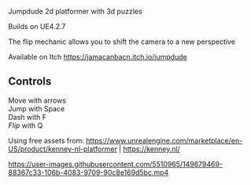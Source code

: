 Jumpdude 
2d platformer with 3d puzzles

Builds on UE4.2.7

The flip mechanic allows you to shift the camera to a new perspective

Available on Itch https://jamacanbacn.itch.io/jumpdude

Controls
-------------
Move with arrows  
Jump with Space  
Dash with F  
*Flip* with Q

Using free assets from: https://www.unrealengine.com/marketplace/en-US/product/kenney-nl-platformer | https://kenney.nl/



https://user-images.githubusercontent.com/5510965/149679469-88367c33-106b-4083-9709-90c8e169d5bc.mp4

